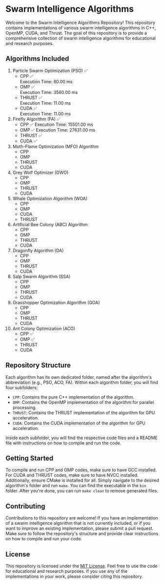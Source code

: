 # Swarm Intelligence Algorithms

Welcome to the Swarm Intelligence Algorithms Repository! This repository contains implementations of various swarm intelligence algorithms in C++, OpenMP, CUDA, and Thrust. The goal of this repository is to provide a comprehensive collection of swarm intelligence algorithms for educational and research purposes.

## Algorithms Included

1. Particle Swarm Optimization (PSO) ✅
   - CPP ✅  
     Execution Time: 80.00 ms
   - OMP ✅  
     Execution Time: 3560.00 ms
   - THRUST ✅  
     Execution Time: 11.00 ms
   - CUDA ✅  
     Execution Time: 11.00 ms
2. Firefly Algorithm (FA) ✅
   - CPP ✅
   Execution Time: 15501.00 ms
   - OMP ✅
   Execution Time: 27631.00 ms
   - THRUST ✅
   - CUDA ✅
3. Moth-Flame Optimization (MFO) Algorithm
   - CPP
   - OMP
   - THRUST
   - CUDA
4. Grey Wolf Optimizer (GWO)
   - CPP
   - OMP
   - THRUST
   - CUDA
5. Whale Optimization Algorithm (WOA)
   - CPP
   - OMP
   - CUDA
   - THRUST
6. Artificial Bee Colony (ABC) Algorithm
   - CPP
   - OMP
   - THRUST
   - CUDA
7. Dragonfly Algorithm (DA)
   - CPP
   - OMP
   - THRUST
   - CUDA
8. Salp Swarm Algorithm (SSA)
   - CPP
   - OMP
   - THRUST
   - CUDA
9. Grasshopper Optimization Algorithm (GOA)
   - CPP
   - OMP
   - THRUST
   - CUDA
10. Ant Colony Optimization (ACO)
    - CPP ✅
    - OMP ✅
    - THRUST
    - CUDA

## Repository Structure

Each algorithm has its own dedicated folder, named after the algorithm's abbreviation (e.g., PSO, ACO, FA). Within each algorithm folder, you will find four subfolders:

- `CPP`: Contains the pure C++ implementation of the algorithm.
- `OMP`: Contains the OpenMP implementation of the algorithm for parallel processing.
- `THRUST`: Contains the THRUST implementation of the algorithm for GPU acceleration.
- `CUDA`: Contains the CUDA implementation of the algorithm for GPU acceleration.

Inside each subfolder, you will find the respective code files and a README file with instructions on how to compile and run the code.

## Getting Started

To compile and run CPP and OMP codes, make sure to have GCC installed. For CUDA and THRUST codes, make sure to have NVCC installed. Additionally, ensure CMake is installed for all. Simply navigate to the desired algorithm's folder and run `make`. You can find the executable in the `bin` folder. After you're done, you can run `make clean` to remove generated files.

## Contributing

Contributions to this repository are welcome! If you have an implementation of a swarm intelligence algorithm that is not currently included, or if you want to improve an existing implementation, please submit a pull request. Make sure to follow the repository's structure and provide clear instructions on how to compile and run your code.

## License

This repository is licensed under the [MIT License](LICENSE). Feel free to use the code for educational and research purposes. If you use any of the implementations in your work, please consider citing this repository.